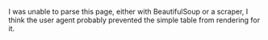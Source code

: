 I was unable to parse this page, either with BeautifulSoup or a scraper, I think
the user agent probably prevented the simple table from rendering for it.
